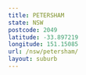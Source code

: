 ```yaml
---
title: PETERSHAM
state: NSW
postcode: 2049
latitude: -33.897219
longitude: 151.15085
url: /nsw/petersham/
layout: suburb
---
```

